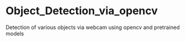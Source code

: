 # Object_Detection_via_opencv
Detection of various objects via webcam using opencv and pretrained models
